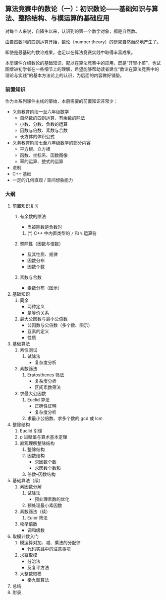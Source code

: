 ## 算法竞赛中的数论（一）：初识数论——基础知识与算法、整除结构、与模运算的基础应用

对每个人来说，自降生以来，认识到的第一个数学对象，都是自然数。

由自然数间的四则运算开始，数论（number theory）的研究自然而然地产生了。

即使是最基础的数论成果，也足以在算法竞赛实践中取得丰富成果。

本册课件介绍数论的基础知识，配以在算法竞赛中的应用，既是“开胃小菜”，也试图增进初学者在一些细节上的理解，希望能够帮助读者建立“数论在算法竞赛中的理论与实践”的基本方法论上的认识，为后面的内容做好铺垫。

### 前置知识

作为本系列课件主线的肇始，本册需要的前置知识非常少：

- 义务教育阶段一至六年级数学
  - 自然数的四则运算、有余数的除法
  - 小数、分数、负数的运算
  - 因数与倍数、素数与合数
  - 长方体的体积公式
- 义务教育阶段七至八年级数学的部分内容
  - 平方根、立方根
  - 函数、坐标系、函数图像
  - 幂的运算、整式的运算
- 进制
- C++ 基础
- 一定的几何直观 / 空间想象能力

### 大纲

1. 前置知识复习
   1. 有余数的除法
      - 当被除数是负数时
      
      1. (*) C++ 中内置类型的 `/` 和 `%` 运算符
   2. 整除性（因数与倍数）
      - 及其性质、规律
      - 因数分布
      - 因数个数
   3. 素数与合数
      - 素数分布（图示）
2. 基础知识
   1. 同余
      - 两种定义
      - 是等价关系
   2. 最大公因数与最小公倍数
      - 公因数与公倍数（多个数、图示）
      - 互素的定义
      - 性质
3. 基础算法
   1. 素性测试
      1. 试除法
         - 复杂度分析
   2. 素数筛法
      1. Eratosthenes 筛法
         - 复杂度分析
         - 区间素数筛法
   3. 求最大公因数
      1. Euclid 算法
         - 正确性证明
         - 复杂度分析
      2. 求最小公倍数、求多个数的 gcd 或 lcm
4. 整除结构
   1. Euclid 引理
   2. $p$ 进赋值与算术基本定理
   3. 直观理解整除结构
      1. 整除结构
      2. 因数结构
         - 求因数个数
         - 求因数个数和
      3. 倍数–因数结构
5. 基础算法（续）
   1. 素因数分解
      1. 试除法
         - 预处理素数的优化
      2. 预处理最小素因数
   2. 素数筛法（续）
      1. Euler 筛法
   3. 枚举倍数
      - 调和级数
6. 取模计数入门
   1. 模运算对加、减、乘法的分配律
      - 代码实践中的注意事项
   2. 求幂取模
      - 分治法
      - 反复平方法
   3. 大整数取模
      - 秦九韶算法
7. 总结
8. 附录
